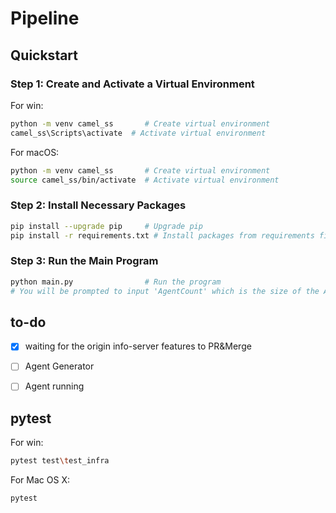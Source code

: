 # Pipeline

## Quickstart

### Step 1: Create and Activate a Virtual Environment
For win:
```bash
python -m venv camel_ss       # Create virtual environment
camel_ss\Scripts\activate  # Activate virtual environment
```
For macOS:
```bash
python -m venv camel_ss       # Create virtual environment
source camel_ss/bin/activate  # Activate virtual environment
```

### Step 2: Install Necessary Packages

```bash
pip install --upgrade pip     # Upgrade pip
pip install -r requirements.txt # Install packages from requirements file
```

### Step 3: Run the Main Program

```bash
python main.py                # Run the program
# You will be prompted to input 'AgentCount' which is the size of the AI-Society/Sandbox
```


## to-do

- [x] waiting for the origin info-server features to PR&Merge 
- [ ] Agent Generator 
- [ ] Agent running 


## pytest

For win:
```bash
pytest test\test_infra  
```

For Mac OS X:
```bash
pytest
```
